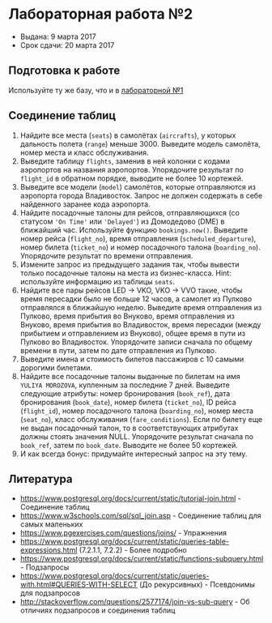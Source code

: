 # Лабораторная работа №2

* Выдана: 9 марта 2017
* Срок сдачи: 20 марта 2017

## Подготовка к работе
Используйте ту же базу, что и в [лабораторной №1](./labs/01.md)

## Соединение таблиц
1. Найдите все места (`seats`) в самолётах (`aircrafts`), у которых дальность полета (`range`) меньше 3000. Выведите модель самолёта, номер места и класс обслуживания.
1. Выведите таблицу `flights`, заменив в ней колонки с кодами аэропортов на названия аэропортов. Упорядочите результат по `flight_id` в обратном порядке, выводите не более 10 кортежей.
1. Выведите все модели (`model`) самолётов, которые отправляются из аэропорта города Владивосток. Запрос не должен содержать в себе найденного заранее кода аэропорта.
1. Найдите посадочные талоны для рейсов, отправляющихся (со статусом `'On Time'` или `'Delayed'`) из Домодедово (DME) в ближайший час. Используйте функцию `bookings.now()`. Выведите номер рейса (`flight_no`), время отправления (`scheduled_departure`), номер билета (`ticket_no`) и номер посадочного талона (`boarding_no`). Упорядочите результат по времени отправления.
1. Измените запрос из предыдущего задания так, чтобы вывести только посадочные талоны на места из бизнес-класса. Hint: используйте информацию из таблицы `seats`.
1. Найдите все пары рейсов LED -> VKO, VKO -> VVO такие, чтобы время пересадки было не больше 12 часов, а самолет из Пулково отправлялся в ближайшую неделю. Выведите время отправления из Пулково, время прибытия во Внуково, время отправления из Внуково, время прибытия во Владивосток, время пересадки (между прибытием и отправлением из Внуково), общее время в пути из Пулково во Владивосток. Упорядочите записи сначала по общему времени в пути, затем по дате отправления из Пулково.
1. Выведите имена и стоимость билетов пассажиров с 10 самыми дорогими билетами.
1. Найдите все посадочные талоны выданные по билетам на имя `YULIYA MOROZOVA`, купленным за последние 7 дней. Выведите следующие атрибуты: номер бронирования (`book_ref`), дата бронирования (`book_date`), номер билета (`ticket_no`), ID рейса (`flight_id`), номер посадочного талона (`boarding_no`), номер места (`seat_no`), класс обслуживания (`fare_conditions`). Если по билету еще не выдан посадочный талон, то в соответствующих атрибутах должны стоять значения NULL. Упорядочите результат сначала по `book_ref`, затем по `book_date`. Выводите не более 50 кортежей.
1. И как всегда бонус: придумайте интересный запрос на эту тему.

## Литература
* https://www.postgresql.org/docs/current/static/tutorial-join.html - Соединение таблиц
* https://www.w3schools.com/sql/sql_join.asp - Соединение таблиц для самых маленьких
* https://www.pgexercises.com/questions/joins/ - Упражнения
* https://www.postgresql.org/docs/current/static/queries-table-expressions.html (7.2.1.1, 7.2.2) - Более подробно
* https://www.postgresql.org/docs/current/static/functions-subquery.html - Подзапросы
* https://www.postgresql.org/docs/current/static/queries-with.html#QUERIES-WITH-SELECT (До рекурсивных) - Псевдонимы для подзапросов
* http://stackoverflow.com/questions/2577174/join-vs-sub-query - Об отличиях подзапросов и соединения таблиц
